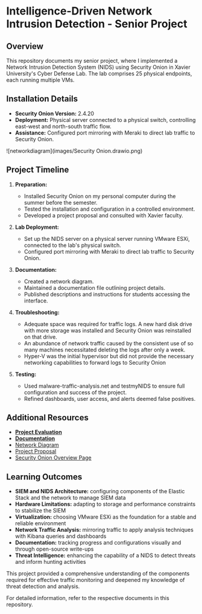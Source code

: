 # Intelligence-Driven Network Intrusion Detection - Senior Project

## Overview

This repository documents my senior project, where I implemented a Network Intrusion Detection System (NIDS) using Security Onion in Xavier University's Cyber Defense Lab. The lab comprises 25 physical endpoints, each running multiple VMs.

## Installation Details

- **Security Onion Version:** 2.4.20
- **Deployment:** Physical server connected to a physical switch, controlling east-west and north-south traffic flow.
- **Assistance:** Configured port mirroring with Meraki to direct lab traffic to Security Onion.

![networkdiagram](images/Security Onion.drawio.png)

## Project Timeline

1. **Preparation:**
    - Installed Security Onion on my personal computer during the summer before the semester.
    - Tested the installation and configuration in a controlled environment.
    - Developed a project proposal and consulted with Xavier faculty.

2. **Lab Deployment:**
    - Set up the NIDS server on a physical server running VMware ESXi, connected to the lab's physical switch.
    - Configured port mirroring with Meraki to direct lab traffic to Security Onion.

3. **Documentation:**
    - Created a network diagram.
    - Maintained a documentation file outlining project details.
    - Published descriptions and instructions for students accessing the interface.

4. **Troubleshooting:**
    - Adequate space was required for traffic logs. A new hard disk drive with more storage was installed and Security Onion was reinstalled on that drive.
    - An abundance of network traffic caused by the consistent use of so many machines necessitated deleting the logs after only a week.
    - Hyper-V was the initial hypervisor but did not provide the necessary networking capabilities to forward logs to Security Onion

5. **Testing:**
    - Used malware-traffic-analysis.net and testmyNIDS to ensure full configuration and success of the project.
    - Refined dashboards, user access, and alerts deemed false positives.

## Additional Resources

- [**Project Evaluation**](./Improvements.md)
- [**Documentation**](./Documentation.md)
- [Network Diagram](./images/Network_Diagram.jpeg)
- [Project Proposal](./Project_Proposal.md)
- [Security Onion Overview Page](./Security_Onion_Overview.md)


## Learning Outcomes

- **SIEM and NIDS Architecture:** configuring components of the Elastic Stack and the network to manage SIEM data
- **Hardware Limitations:** adapting to storage and performance constraints to stabilize the SIEM
- **Virtualization:** choosing VMware ESXi as the foundation for a stable and reliable environment
- **Network Traffic Analysis:** mirroring traffic to apply analysis techniques with Kibana queries and dashboards
- **Documentation:** tracking progress and configurations visually and through open-source write-ups
- **Threat Intelligence:** enhancing the capability of a NIDS to detect threats and inform hunting activities


This project provided a comprehensive understanding of the components required for effective traffic monitoring and deepened my knowledge of threat detection and analysis.

For detailed information, refer to the respective documents in this repository.
